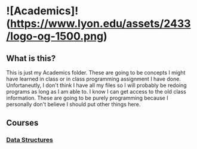 # ![Academics]!(https://www.lyon.edu/assets/2433/logo-og-1500.png)

## What is this?

This is just my Academics folder. These are going to be concepts I might have learned in class or in class programming assignment I have done.
Unfortaneutly, I don't think I have all my files so I will probably be redoing programs as long as I am able to. I know I can get access to the old class information. These are going to be purely programming because I personally don't believe I should put other things here.



## Courses 

### [Data Structures](https://github.com/dewy413/Academics/tree/main/Data%20Structures)
